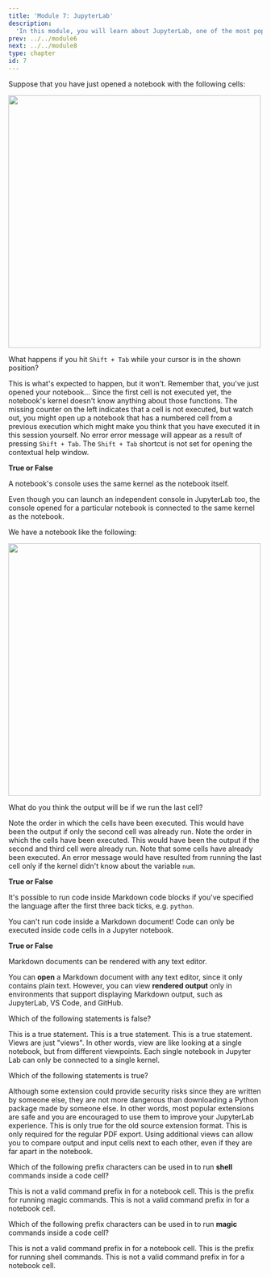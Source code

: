 ```yaml
---
title: 'Module 7: JupyterLab'
description:
  'In this module, you will learn about JupyterLab, one of the most popular development environments for data science projects.' 
prev: ../../module6
next: ../../module8
type: chapter
id: 7
---
```


<exercise id="0" title="Module learning outcomes" type="slides,video">
<slides source="module7/module7_00" shot="21" start="0:00" end="0:42"></slides>
</exercise>
<!-- ------------------------------------ -->
<!-- ------------------------------------ -->
<exercise id='1' title="Jupyter notebooks" type="slides,video">
<slides source="module7/module7_01" shot="7" start="0:00" end="0:42"></slides>
</exercise>
<!-- ------------------------------------ -->
<exercise id='2' title="✍️ Practice: Keeping a notebook ">

Suppose that you have just opened a notebook with the following cells:

<img src="/module7/mcq.png" width="500"></img>

What happens if you hit `Shift + Tab` while your cursor is in the shown position?

<choice id="1">

<opt text="A pop-up will appear to show the <code>pd.read_csv()</code>'s documentation">
This is what's expected to happen, but it won't. Remember that, you've just opened your notebook...
</opt>

<opt text="Nothing will appear" correct="true">
Since the first cell is not executed yet, the notebook's kernel doesn't know anything about those functions. The missing counter on the left indicates that a cell is not executed, but watch out, you might open up a notebook that has a numbered cell from a previous execution which might make you think that you have executed it in this session yourself.
</opt>

<opt text="You'll get an error message">
No error error message will appear as a result of pressing <code>Shift + Tab</code>.
</opt>

<opt text="JupyterLab's contextual help window will be opened">
The <code>Shift + Tab</code> shortcut is not set for opening the contextual help window.
</opt>

</choice>

**True or False**

A notebook's console uses the same kernel as the notebook itself.

<choice id="2">

<opt text="True" correct="true">
</opt>

<opt text="False">
Even though you can launch an independent console in JupyterLab too, the console opened for a particular notebook is connected to the same kernel as the notebook.
</opt>

</choice>

We have a notebook like the following:

<img src="/module7/mcq2.png" width="500"></img>

What do you think the output will be if we run the last cell?

<choice id="3">

<opt text="27">
Note the order in which the cells have been executed. This would have been the output if only the second cell was already run.
</opt>

<opt text="9">
Note the order in which the cells have been executed. This would have been the output if the second and third cell were already run.
</opt>

<opt text="60" correct="true">
</opt>

<opt text="An error message">
Note that some cells have already been executed. An error message would have resulted from running the last cell only if the kernel didn't know about the variable <code>num</code>.
</opt>

</choice>

</exercise>
<!-- ------------------------------------ -->
<exercise id='3' title="Markdown for text formatting" type="slides,video">
<slides source="module7/module7_02" shot="7" start="0:00" end="0:42"></slides>
</exercise>
<!-- ------------------------------------ -->
<exercise id='4' title="✍️ Practice: Markdown is everywhere we look">

**True or False**

It's possible to run code inside Markdown code blocks if you've specified the language after the first three back ticks, e.g. `python`.

<choice id="1">

<opt text="True">
You can't run code inside a Markdown document! Code can only be executed inside code cells in a Jupyter notebook.
</opt>

<opt text="False" correct="true">
</opt>

</choice>

**True or False**

Markdown documents can be rendered with any text editor.

<choice id="2">

<opt text="True">
You can <b>open</b> a Markdown document with any text editor, since it only contains plain text. However, you can view <b>rendered output</b> only in environments that support displaying Markdown output, such as JupyterLab, VS Code, and GitHub.
</opt>

<opt text="False" correct="true">
</opt>

</choice>

</exercise>
<!-- ------------------------------------ -->
<exercise id='5' title="Intermediate JupyterLab tips and tricks" type="slides,video">
<slides source="module7/module7_03" shot="7" start="0:00" end="0:42"></slides>
</exercise>
<!-- ------------------------------------ -->
<exercise id='6' title="✍️ Practice: JupyterLab level up">

Which of the following statements is false?

<choice id="1">

<opt text="When you edit a notebook, all notebook views reflect the change.">
This is a true statement.
</opt>

<opt text="A notebook converted to Markdown format can be opened with any text editor.">
This is a true statement.
</opt>

<opt text="A source extension requires rebuilding JupyterLab.">
This is a true statement.
</opt>

<opt text="Different kernels can be used with different views of a notebook." correct="true">
Views are just "views". In other words, view are like looking at a single notebook, but from different viewpoints.
Each single notebook in Jupyter Lab can only be connected to a single kernel.
</opt>

</choice>

Which of the following statements is true?

<choice id="2">

<opt text="You should avoid using extensions since they are a security risk">
Although some extension could provide security risks since they are written by someone else, they are not more dangerous than downloading a Python package made by someone else. In other words, most popular extensions are safe and you are encouraged to use them to improve your JupyterLab experience.
</opt>

<opt text="Prebuilt extensions can be installed via the extension manager GUI">
This is only true for the old source extension format.
</opt>

<opt text="Exporting to WebPDF requires that you install the LaTeX typesetting program">
This is only required for the regular PDF export.
</opt>

<opt text="Additional cell and notebook views are helpful when working with long notebook files" correct="true">
Using additional views can allow you to compare output and input cells next to each other, even if they are far apart in the notebook.
</opt>

</choice>

</exercise>
<!-- ------------------------------------ -->
<exercise id='7' title="Advanced JupyterLab tips and tricks" type="slides,video">
<slides source="module7/module7_04" shot="7" start="0:00" end="0:42"></slides>
</exercise>
<!-- ------------------------------------ -->
<exercise id='8' title="✍️ Practice: JupyterLab level up again">

Which of the following prefix characters can be used in to run **shell** commands inside a code cell?

<choice id="1">

<opt text="<code>&</code>">
This is not a valid command prefix in for a notebook cell.
</opt>

<opt text="<code>!</code>" correct="true">
</opt>

<opt text="<code>%</code>">
This is the prefix for running magic commands.
</opt>

<opt text="<code>$</code>">
This is not a valid command prefix in for a notebook cell.
</opt>

</choice>

Which of the following prefix characters can be used in to run **magic** commands inside a code cell?

<choice id="2">

<opt text="<code>&</code>">
This is not a valid command prefix in for a notebook cell.
</opt>

<opt text="<code>!</code>">
This is the prefix for running shell commands.
</opt>

<opt text="<code>%</code>" correct="true">
</opt>

<opt text="<code>$</code>">
This is not a valid command prefix in for a notebook cell.
</opt>

</choice>
</exercise>
<!-- ------------------------------------ -->
<exercise id='9' title="What Did We Learn?" type="slides,video">
<slides source="module7/module7_end" shot="22" start="0:00" end="0:33"></slides>
</exercise>
<!-- ------------------------------------ -->
